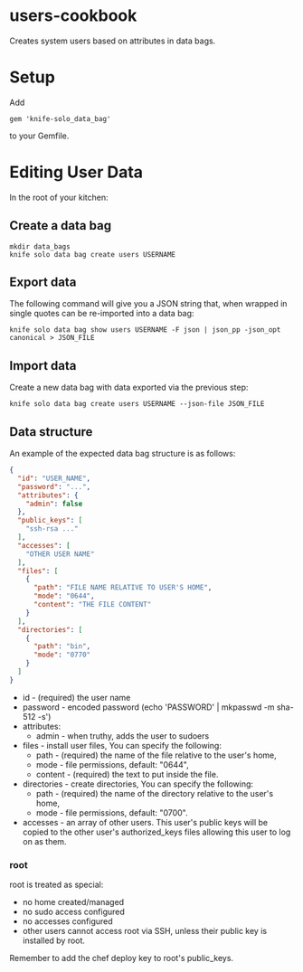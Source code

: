 users-cookbook
==============
Creates system users based on attributes in data bags.

# Setup

Add
```
gem 'knife-solo_data_bag'
```
to your Gemfile.

# Editing User Data

In the root of your kitchen:

## Create a data bag
```
mkdir data_bags
knife solo data bag create users USERNAME
```

## Export data
The following command will give you a JSON string that, when wrapped in single
quotes can be re-imported into a data bag:

```
knife solo data bag show users USERNAME -F json | json_pp -json_opt canonical > JSON_FILE
```

## Import data
Create a new data bag with data exported via the previous step:

```
knife solo data bag create users USERNAME --json-file JSON_FILE
```

## Data structure

An example of the expected data bag structure is as follows:
```json
{
  "id": "USER_NAME",
  "password": "...",
  "attributes": {
    "admin": false
  },
  "public_keys": [
    "ssh-rsa ..."
  ],
  "accesses": [
    "OTHER USER NAME"
  ],
  "files": [
    {
      "path": "FILE NAME RELATIVE TO USER'S HOME",
      "mode": "0644",
      "content": "THE FILE CONTENT"
    }
  ],
  "directories": [
    {
      "path": "bin",
      "mode": "0770"
    }
  ]
}
```

* id        - (required) the user name
* password  - encoded password (echo 'PASSWORD' | mkpasswd -m sha-512 -s')
* attributes:
    * admin     - when truthy, adds the user to sudoers
* files     - install user files,
  You can specify the following:
    * path      - (required) the name of the file relative to the user's home,
    * mode      - file permissions, default: "0644",
    * content   - (required) the text to put inside the file.
* directories - create directories,
  You can specify the following:
    * path      - (required) the name of the directory relative to the user's home,
    * mode      - file permissions, default: "0700".
* accesses  - an array of other users. This user's public keys will be copied to the
  other user's authorized_keys files allowing this user to log on as them.

### root

root is treated as special:

* no home created/managed
* no sudo access configured
* no accesses configured
* other users cannot access root via SSH, unless their public key is installed by
  root.

Remember to add the chef deploy key to root's public_keys.

